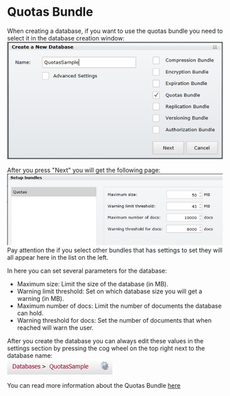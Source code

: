 # Quotas Bundle
When creating a database, if you want to use the quotas bundle you need to select it in the database creation window:  
![Tasks Fig 1](Images/studio_quotas_1.PNG)  

After you press "Next" you will get the following page:  
![Tasks Fig 2](Images/studio_quotas_2.PNG)  
Pay attention the if you select other bundles that has settings to set they will all appear here in the list on the left.  

In here you can set several parameters for the database:  
- Maximum size: Limit the size of the database (in MB).
- Warning limit threshold: Set on which database size you will get a warning (in MB).
- Maximum number of docs: Limit the number of documents the database can hold.
- Warning threshold for docs: Set the number of documents that when reached will warn the user.  

After you create the database you can always edit these values in the settings section by pressing the cog wheel on the top right next to the database name:  
![Tasks Fig 2](Images/studio_quotas_3.PNG)  

You can read more information about the Quotas Bundle [here](../../server/bundles/extending/quotas?version=2.0)